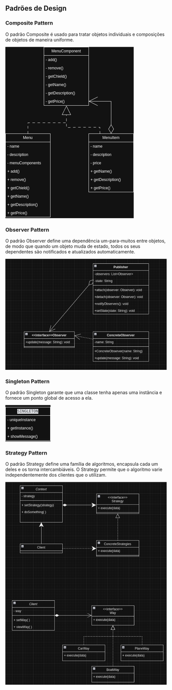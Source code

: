 ## Padrões de Design

### Composite Pattern
O padrão Composite é usado para tratar objetos individuais e composições de objetos de maneira uniforme.

![composite](compositePattern/src/main/resources/docs/composite.drawio.png)

### Observer Pattern
O padrão Observer define uma dependência um-para-muitos entre objetos, de modo que quando um objeto muda de estado, todos os seus dependentes são notificados e atualizados automaticamente.

![observer](observerPattern/src/main/resources/docs/observer.png)

### Singleton Pattern
O padrão Singleton garante que uma classe tenha apenas uma instância e fornece um ponto global de acesso a ela.

![singleton](singletonPattern/src/main/resources/docs/singleton.drawio.png)

### Strategy Pattern
O padrão Strategy define uma família de algoritmos, encapsula cada um deles e os torna intercambiáveis. O Strategy permite que o algoritmo varie independentemente dos clientes que o utilizam.

![strategy](strategyPattern/src/main/resources/docs/strategy.png)